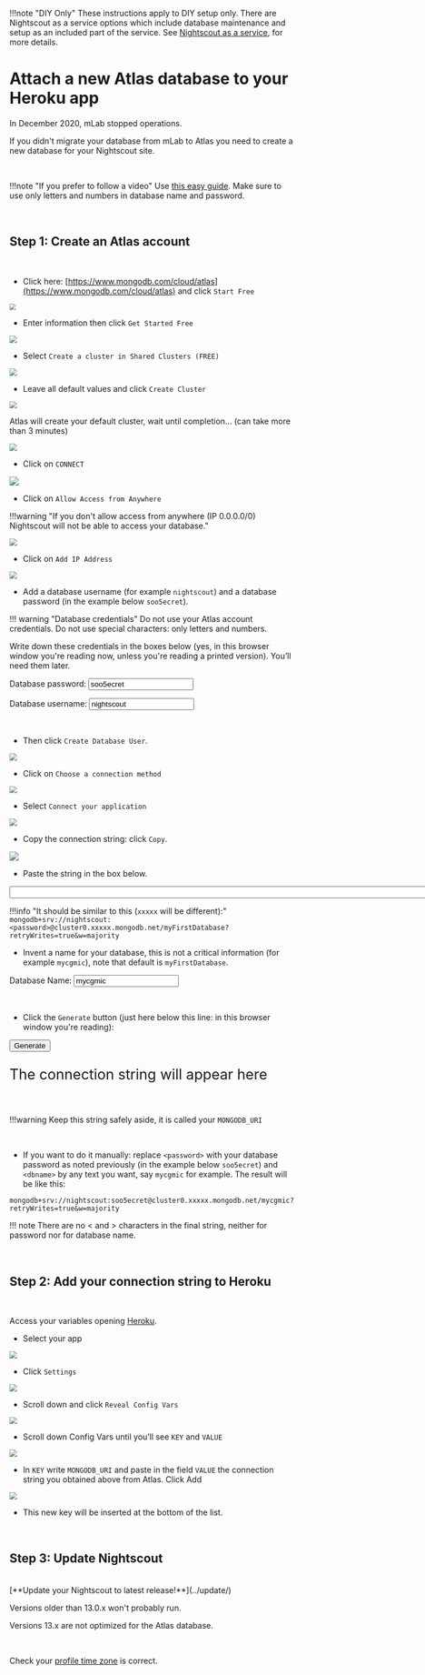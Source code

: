 
!!!note "DIY Only"
    These instructions apply to DIY setup only.  There are Nightscout as a
    service options which include database maintenance and setup as an included
    part of the service.  See [Nightscout as a
    service](../index.md#nightscout-as-a-service), for more details.

# Attach a new Atlas database to your Heroku app

In December 2020, mLab stopped operations.

If you didn't migrate your database from mLab to Atlas you need to create a new database for your Nightscout site.

</br>

!!!note "If you prefer to follow a video"
    Use [this easy guide](https://www.youtube.com/watch?v=hXSLBACjYQo). Make sure to use only letters and numbers in database name and password. 

</br>

## Step 1: Create an Atlas account

</br>

- Click here: [https://www.mongodb.com/cloud/atlas](https://www.mongodb.com/cloud/atlas) and click `Start Free`



<img src="../../nightscout/img/NewNS17.png" style="zoom:70%;" />

</br>

- Enter information then click `Get Started Free`

<img src="../../nightscout/img/NewNS18.png" style="zoom:80%;" />

</br>

- Select `Create a cluster in Shared Clusters (FREE)`

<img src="../../nightscout/img/NewNS19.png" style="zoom:80%;" />

</br>

- Leave all default values and click `Create Cluster`

<img src="../../nightscout/img/NewNS20.png" style="zoom:80%;" />

</br>

Atlas will create your default cluster, wait until completion… (can take more than 3 minutes)

<img src="../../nightscout/img/NewNS21.png" style="zoom:80%;" />

</br>

- Click on `CONNECT`

<img src="../../nightscout/img/NewNS22.png" style="zoom:100%;" />

</br>

- Click on `Allow Access from Anywhere`

!!!warning "If you don't allow access from anywhere (IP 0.0.0.0/0) Nightscout will not be able to access your database."

<img src="../../nightscout/img/NewNS23.png" style="zoom:80%;" />

</br>

- Click on `Add IP Address`

<img src="../../nightscout/img/NewNS24.png" style="zoom:80%;" />

</br>

- Add a database username (for example `nightscout`) and a database password (in the example below `soo5ecret`).

!!! warning "Database credentials"
    Do not use your Atlas account credentials. Do not use special characters: only letters and numbers.

Write down these credentials in the boxes below (yes, in this browser window you're reading now, unless you're reading a printed version). You’ll need them later.

Database password: <input type="text" id="myPwd" value="soo5ecret" size="20">

Database username: <input type="text" id="myUsr" value="nightscout" size="20">

</br>

- Then click `Create Database User`.

<img src="../../nightscout/img/NewNS25.png" style="zoom:80%;" />

</br>

- Click on `Choose a connection method`

<img src="../../nightscout/img/NewNS26.png" style="zoom:80%;" />

</br>

- Select `Connect your application`

<img src="../../nightscout/img/NewNS27.png" style="zoom:80%;" />

</br>

- Copy the connection string: click `Copy`.

<img src="../../nightscout/img/NewNS28.png" style="zoom:100%;" />

</br>

- Paste the string in the box below.

<input type="text" id="myAtlas" value="" size="100">

</br>

!!!info "It should be similar to this (`xxxxx` will be different):"
    `mongodb+srv://nightscout:<password>@cluster0.xxxxx.mongodb.net/myFirstDatabase?retryWrites=true&w=majority`
</br>

- Invent a name for your database, this is not a critical information (for example `mycgmic`), note that default is `myFirstDatabase`.

Database Name: <input type="text" id="mydB" value="mycgmic" size="20">

</br>

- Click the `Generate` button (just here below this line: in this browser window you're reading):

<button onclick="Generate()">Generate</button>

<p style="font-size:25px" id="result">The connection string will appear here</p>

<script>
var bAtlas;
var sdB, sPwd;
var sFinalString = "Not defined yet";


function Generate()
{
  var sString = sFinalString;

  bAtlas=0;
  var sString = "Looks good!";
  var sAtlas = document.getElementById("myAtlas").value;
  sPwd = document.getElementById("myPwd").value;
  sdB = document.getElementById("mydB").value;
  var iAS = sAtlas.search("://");
  if(iAS!=11) { sString = "Atlas URI should start with mongodb+srv://"; }
  else
  {
    var iAP = sAtlas.search("<password>");
    if(iAP==-1) { sString = "Atlas URI should contain &lt;password&gt;"; }
    else
    {
      var iAD = sAtlas.search("myFirstDatabase");
      if(iAD==-1) { sString = "Atlas URI should contain myFirstDatabase"; }
      else
      {
      	bAtlas=1;
        sString = sAtlas.substring(0,iAP);
        sFinalString = sString.concat(sPwd, sAtlas.substring(iAP+10, iAD));
        sString = sAtlas.substring(iAP+10, iAD);
        sFinalString = sFinalString.concat(sdB, sAtlas.substring(iAD+15));
      }
    }
  }

  if(bAtlas) document.getElementById("result").innerHTML = sFinalString;
  else document.getElementById("result").innerHTML = sString;
}
</script>

</br>

!!!warning
    Keep this string safely aside, it is called your `MONGODB_URI`

</br>

- If you want to do it manually: replace `<password>` with your database password as noted previously (in the example below `soo5ecret`) and `<dbname>` by any text you want, say `mycgmic` for example. The result will be like this:

`mongodb+srv://nightscout:soo5ecret@cluster0.xxxxx.mongodb.net/mycgmic?retryWrites=true&w=majority`

!!! note
    There are no < and > characters in the final string, neither for password nor for database name.

</br>

## Step 2: Add your connection string to Heroku

</br>

Access your variables opening [Heroku](https://id.heroku.com/login).

- Select your app

<img src="../../nightscout/img/SetupNS00.png" style="zoom:80%;" />

</br>

- Click `Settings`

<img src="../../nightscout/img/SetupNS01.png" style="zoom:80%;" />

</br>

- Scroll down and click `Reveal Config Vars`

<img src="../../nightscout/img/SetupNS02.png" style="zoom:80%;" />

</br>

- Scroll down Config Vars until you’ll see `KEY` and `VALUE`


<img src="../../update/img/MigrateNS08.png" style="zoom:80%;" /> 

 </br>

-  In `KEY` write `MONGODB_URI` and paste in the field `VALUE` the connection string you obtained above from Atlas. Click Add

<img src="../../update/img/UpdateNS31.png" style="zoom:80%;" /> 

- This new key will be inserted at the bottom of the list.


</br>

## Step 3: Update Nightscout

</br>
[**Update your Nightscout to latest release!**](../update/) 

Versions older than 13.0.x won't probably run. 

Versions 13.x are not optimized for the Atlas database.

</br>

Check your [profile time zone](../../nightscout/profile_editor/#profile-view) is correct.

</br>

